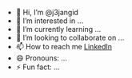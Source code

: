 - 👋 Hi, I’m @j3jangid
- 👀 I’m interested in ...
- 🌱 I’m currently learning ...
- 💞️ I’m looking to collaborate on ...
- 📫 How to reach me [LinkedIn]([linkedin.com/in/j3-jangid](https://www.linkedin.com/in/j3-jangid/))
- 😄 Pronouns: ...
- ⚡ Fun fact: ...

<!---
j3jangid/j3jangid is a ✨ special ✨ repository because its `README.md` (this file) appears on your GitHub profile.
You can click the Preview link to take a look at your changes.
--->
